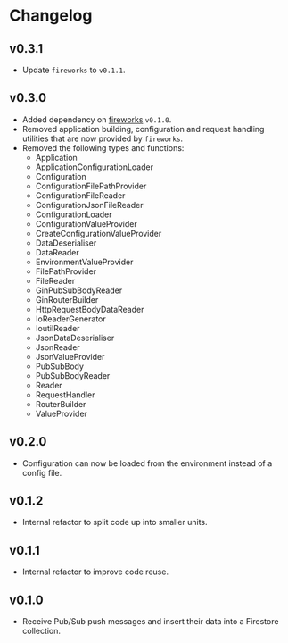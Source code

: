 # Changelog

## v0.3.1

- Update `fireworks` to `v0.1.1`.

## v0.3.0

- Added dependency on [fireworks](https://github.com/JonnyOrman/fireworks) `v0.1.0`.
- Removed application building, configuration and request handling utilities that are now provided by `fireworks`.
- Removed the following types and functions:
    - Application
    - ApplicationConfigurationLoader
    - Configuration
    - ConfigurationFilePathProvider
    - ConfigurationFileReader
    - ConfigurationJsonFileReader
    - ConfigurationLoader
    - ConfigurationValueProvider
    - CreateConfigurationValueProvider
    - DataDeserialiser
    - DataReader
    - EnvironmentValueProvider
    - FilePathProvider
    - FileReader
    - GinPubSubBodyReader
    - GinRouterBuilder
    - HttpRequestBodyDataReader
    - IoReaderGenerator
    - IoutilReader
    - JsonDataDeserialiser
    - JsonReader
    - JsonValueProvider
    - PubSubBody
    - PubSubBodyReader
    - Reader
    - RequestHandler
    - RouterBuilder
    - ValueProvider

## v0.2.0

- Configuration can now be loaded from the environment instead of a config file.

## v0.1.2

- Internal refactor to split code up into smaller units.

## v0.1.1

- Internal refactor to improve code reuse.

## v0.1.0

- Receive Pub/Sub push messages and insert their data into a Firestore collection.